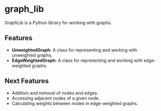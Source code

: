 # graph_lib

GraphLib is a Python library for working with graphs. 

## Features

- **UnweightedGraph**: A class for representing and working with unweighted graphs.
- **EdgeWeightedGraph**: A class for representing and working with edge-weighted graphs.

## Next Features

- Addition and removal of nodes and edges.
- Accessing adjacent nodes of a given node.
- Calculating weights between nodes in edge-weighted graphs.


